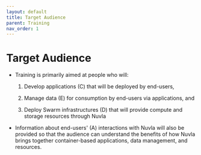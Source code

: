 ```yaml
---
layout: default
title: Target Audience
parent: Training
nav_order: 1
---
```


Target Audience
===============

   - Training is primarily aimed at people who will:
   
      1. Develop applications (C) that will be deployed by end-users,
      
      1. Manage data (E) for consumption by end-users via
         applications, and

      1. Deploy Swarm infrastructures (D) that will provide compute
         and storage resources through Nuvla

   - Information about end-users' (A) interactions with Nuvla will
     also be provided so that the audience can understand the benefits
     of how Nuvla brings together container-based applications, data
     management, and resources.

